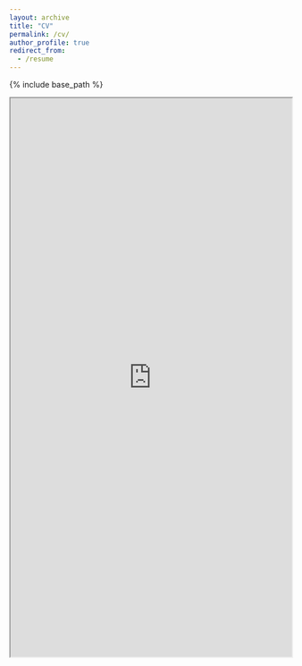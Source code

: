```yaml
---
layout: archive
title: "CV"
permalink: /cv/
author_profile: true
redirect_from:
  - /resume
---
```


{% include base_path %}

<iframe src="https://docs.google.com/file/d/0B2hk-UX4JTOBMHRxNmI3dUo4d00/preview" width="100%" height="1000em"></iframe>
